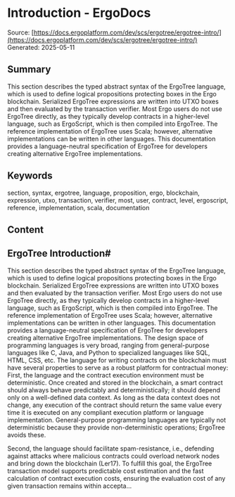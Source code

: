 # Introduction - ErgoDocs
Source: [https://docs.ergoplatform.com/dev/scs/ergotree/ergotree-intro/](https://docs.ergoplatform.com/dev/scs/ergotree/ergotree-intro/)
Generated: 2025-05-11

## Summary
This section describes the typed abstract syntax of the ErgoTree language, which is used to define logical propositions protecting boxes in the Ergo blockchain. Serialized ErgoTree expressions are written into UTXO boxes and then evaluated by the transaction verifier. Most Ergo users do not use ErgoTree directly, as they typically develop contracts in a higher-level language, such as ErgoScript, which is then compiled into ErgoTree. The reference implementation of ErgoTree uses Scala; however, alternative implementations can be written in other languages. This documentation provides a language-neutral specification of ErgoTree for developers creating alternative ErgoTree implementations.

## Keywords
section, syntax, ergotree, language, proposition, ergo, blockchain, expression, utxo, transaction, verifier, most, user, contract, level, ergoscript, reference, implementation, scala, documentation

## Content
## ErgoTree Introduction#
This section describes the typed abstract syntax of the ErgoTree language, which is used to define logical propositions protecting boxes in the Ergo blockchain.
Serialized ErgoTree expressions are written into UTXO boxes and then evaluated by the transaction verifier.
Most Ergo users do not use ErgoTree directly, as they typically develop contracts in a higher-level language, such as ErgoScript, which is then compiled into ErgoTree.
The reference implementation of ErgoTree uses Scala; however, alternative implementations can be written in other languages. This documentation provides a language-neutral specification of ErgoTree for developers creating alternative ErgoTree implementations.
The design space of programming languages is very broad, ranging from general-purpose languages like C, Java, and Python to specialized languages like SQL, HTML, CSS, etc.
The language for writing contracts on the blockchain must have several properties to serve as a robust platform for contractual money:
First, the language and the contract execution environment must be deterministic. Once created and stored in the blockchain, a smart contract should always behave predictably and deterministically; it should depend only on a well-defined data context. 
As long as the data context does not change, any execution of the contract should return the same value every time it is executed on any compliant execution platform or language implementation. General-purpose programming languages are typically not deterministic because they provide non-deterministic operations; ErgoTree avoids these.


Second, the language should facilitate spam-resistance, i.e., defending against attacks where malicious contracts could overload network nodes and bring down the blockchain (Ler17). 
To fulfill this goal, the ErgoTree transaction model supports predictable cost estimation and the fast calculation of contract execution costs, ensuring the evaluation cost of any given transaction remains within accepta...
